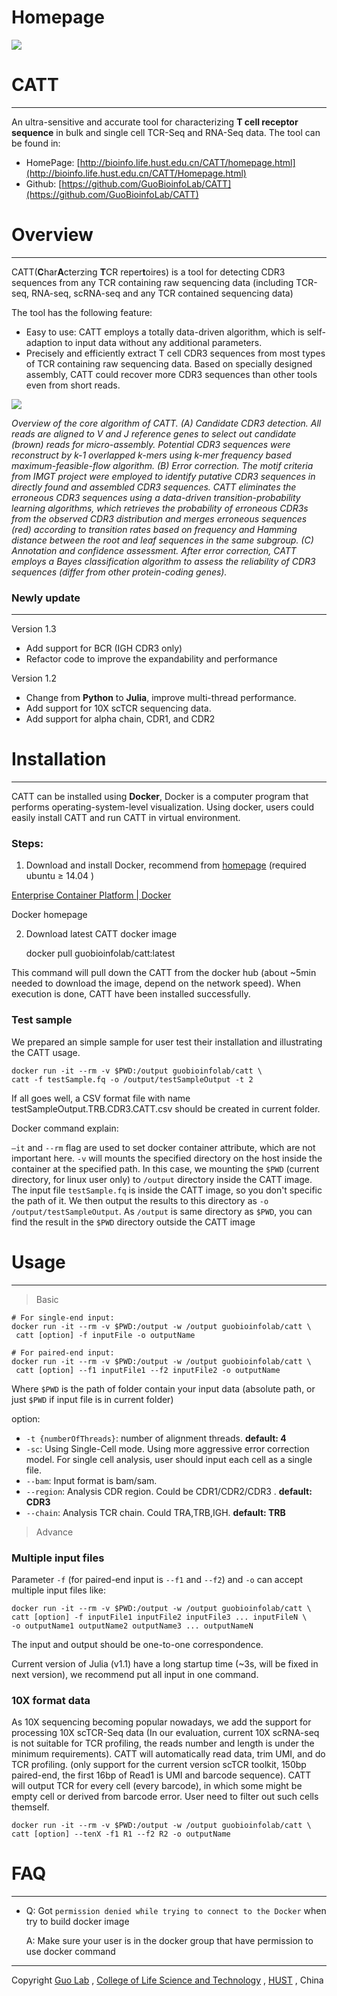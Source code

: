 # Homepage

![](corp-7cad705c-77eb-4983-94ec-b09b0f6f7583.png)

# **CATT**

---

An ultra-sensitive and accurate tool for characterizing **T cell receptor sequence** in bulk and single cell TCR-Seq and RNA-Seq data. The tool can be found in:

- HomePage: [http://bioinfo.life.hust.edu.cn/CATT/homepage.html](http://bioinfo.life.hust.edu.cn/CATT/Homepage.html)
- Github: [https://github.com/GuoBioinfoLab/CATT](https://github.com/GuoBioinfoLab/CATT)

# Overview

---

CATT(**C**har**A**cterzing **T**CR reper**t**oires) is a tool for detecting CDR3 sequences from any TCR containing raw sequencing data (including TCR-seq, RNA-seq, scRNA-seq and any TCR contained sequencing data)

The tool has the following feature:

- Easy to use: CATT employs a totally data-driven algorithm, which is self-adaption to input data without any additional parameters.
- Precisely and efficiently extract T cell CDR3 sequences from most types of TCR containing raw sequencing data. Based on specially designed assembly, CATT could recover more CDR3 sequences than other tools even from short reads.

![](Screen_Shot_2019-09-04_at_5-5094b6d1-b8d1-48fb-9454-18a2c8322384.23.34_PM.png)

*Overview of the core algorithm of CATT. (A) Candidate CDR3 detection. All reads are aligned to V and J reference genes to select out candidate (brown) reads for micro-assembly. Potential CDR3 sequences were reconstruct by k-1 overlapped k-mers using k-mer frequency based maximum-feasible-flow algorithm. (B) Error correction. The motif criteria from IMGT project were employed to identify putative CDR3 sequences in directly found and assembled CDR3 sequences. CATT eliminates the erroneous CDR3 sequences using a data-driven transition-probability learning algorithms, which retrieves the probability of erroneous CDR3s from the observed CDR3 distribution and merges erroneous sequences (red) according to transition rates based on frequency and Hamming distance between the root and leaf sequences in the same subgroup. (C) Annotation and confidence assessment. After error correction, CATT employs a Bayes classification algorithm to assess the reliability of CDR3 sequences (differ from other protein-coding genes).* 

### Newly update

---

Version 1.3

- Add support for BCR (IGH CDR3 only)
- Refactor code to improve the expandability and performance

Version 1.2

- Change from **Python** to **Julia**, improve multi-thread performance.
- Add support for 10X scTCR sequencing data.
- Add support for alpha chain, CDR1, and CDR2

# Installation

---

CATT can be installed using **Docker**, Docker is a computer program that performs operating-system-level visualization. Using docker, users could easily install CATT and run CATT in virtual environment.

### Steps:

1. Download and install Docker, recommend from [homepage](https://www.notion.so/Homepage-c576fe5f6ca048ccafdc164124b0a159#e0f5e4d66d904727a5ac1e4773f3a568) (required ubuntu ≥ 14.04 )

[Enterprise Container Platform | Docker](https://www.docker.com/)

Docker homepage

2. Download latest CATT docker image

    docker pull guobioinfolab/catt:latest

This command will pull down the CATT from the docker hub (about ~5min needed to download the image, depend on the network speed).  When execution is done,  CATT have been installed successfully.

### Test sample

We prepared an simple sample for user test their installation and illustrating the CATT usage.

    docker run -it --rm -v $PWD:/output guobioinfolab/catt \
    catt -f testSample.fq -o /output/testSampleOutput -t 2

If all goes well, a CSV format file with name testSampleOutput.TRB.CDR3.CATT.csv should be created in current folder.

Docker command explain:

`—it` and `--rm` flag are used to set docker container attribute, which are not important here.
`-v` will mounts the specified directory on the host inside the container at the specified path. 
In this case, we mounting the `$PWD` (current directory, for linux user only) to `/output` directory inside the CATT image. The input file `testSample.fq` is inside the CATT image, so you don't specific the path of it.  We then output the results to this directory as `-o /output/testSampleOutput`. As `/output` is same directory as `$PWD`, you can find the result in the `$PWD` directory outside the CATT image

# Usage

---

> Basic

    # For single-end input:
    docker run -it --rm -v $PWD:/output -w /output guobioinfolab/catt \
     catt [option] -f inputFile -o outputName
    
    # For paired-end input:
    docker run -it --rm -v $PWD:/output -w /output guobioinfolab/catt \
     catt [option] --f1 inputFile1 --f2 inputFile2 -o outputName

Where `$PWD` is the path of folder contain your input data (absolute path, or just `$PWD` if input file is in current folder)

option:

- `-t {numberOfThreads}`: number of alignment threads. **default: 4**
- `-sc`: Using Single-Cell mode. Using more aggressive error correction model. For single cell analysis, user should input each cell as a single file.
- `--bam`: Input format is bam/sam.
- `--region`: Analysis CDR region. Could be CDR1/CDR2/CDR3 . **default: CDR3**
- `--chain`: Analysis TCR chain. Could TRA,TRB,IGH. **default: TRB**

> Advance

### Multiple input files

Parameter `-f`  (for paired-end input is `--f1` and `--f2`) and `-o`  can accept multiple input files like:

    docker run -it --rm -v $PWD:/output -w /output guobioinfolab/catt \
    catt [option] -f inputFile1 inputFile2 inputFile3 ... inputFileN \
    -o outputName1 outputName2 outputName3 ... outputNameN

The input and output should be one-to-one correspondence.

Current version of Julia (v1.1) have a long startup time (~3s, will be fixed in next version), we recommend put all input in one command.

### 10X format data

As 10X sequencing becoming popular nowadays, we add the support for processing 10X scTCR-Seq data (In our evaluation, current 10X scRNA-seq is not suitable for TCR profiling, the reads number and length is under the minimum requirements). CATT will automatically read data, trim UMI, and do TCR profiling. (only support for the current version scTCR toolkit, 150bp paired-end, the first 16bp of Read1 is UMI and barcode sequence). CATT will output TCR for every cell (every barcode), in which some might be empty cell or derived from barcode error. User need to filter out such cells themself. 

    docker run -it --rm -v $PWD:/output -w /output guobioinfolab/catt \
    catt [option] --tenX -f1 R1 --f2 R2 -o outputName

# **FAQ**

---

- Q: Got `permission denied while trying to connect to the Docker` when try to build docker image

    A: Make sure your user is in the docker group that have permission to use docker command

---

Copyright [Guo Lab](http://bioinfo.life.hust.edu.cn/) , [College of Life Science and Technology](http://life.hust.edu.cn/) , [HUST](http://www.hust.edu.cn/) , China